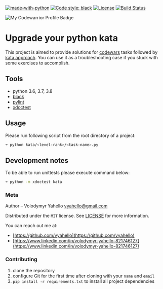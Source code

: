 [![made-with-python](https://img.shields.io/badge/Made%20with-Python-1f425f.svg)](https://www.python.org/)
[![Code style: black](https://img.shields.io/badge/code%20style-black-000000.svg)](https://github.com/psf/black)
[![License](https://img.shields.io/badge/license-MIT-green.svg)](LICENSE.md)
[![Build Status](https://travis-ci.org/vyahello/upgrade-python-kata.svg?branch=master)](https://travis-ci.org/vyahello/upgrade-python-kata)

![My Codewarrior Profile Badge](https://www.codewars.com/users/vyahello/badges/small)

# Upgrade your python kata

This project is aimed to provide solutions for [codewars](https://www.codewars.com) tasks followed by [kata approach](https://en.wikipedia.org/wiki/Kata_(programming)).
You can use it as a troubleshooting case if you stuck with some exercises to accomplish.

## Tools
- python 3.6, 3.7, 3.8
- [black](https://black.readthedocs.io/en/stable/)
- [pylint](https://www.pylint.org/)
- [xdoctest](https://github.com/Erotemic/xdoctest)

## Usage

Please run following script from the root directory of a project:
```bash
➜ python kata/<level-rank>/<task-name>.py
```

## Development notes

To be able to run unittests please execute command below:
```bash
➜ python -m xdoctest kata
```

### Meta

Author – Volodymyr Yahello vyahello@gmail.com

Distributed under the `MIT` license. See [LICENSE](LICENSE.md) for more information.

You can reach out me at:
* [https://github.com/vyahello](https://github.com/vyahello)
* [https://www.linkedin.com/in/volodymyr-yahello-821746127](https://www.linkedin.com/in/volodymyr-yahello-821746127)

### Contributing
1. clone the repository
2. configure Git for the first time after cloning with your `name` and `email`
3. `pip install -r requirements.txt` to install all project dependencies
